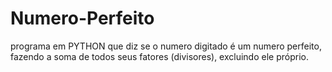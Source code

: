 # Numero-Perfeito
 
 programa em PYTHON que diz se o numero digitado é um numero perfeito, fazendo a soma de todos seus fatores (divisores), excluindo ele próprio.
